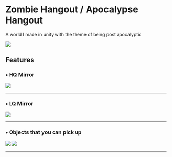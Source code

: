 <h1>Zombie Hangout / Apocalypse Hangout</h1>
<p>A world I made in unity with the theme of being post apocalyptic</p>
<img src="https://imgur.com/a/SvoxZKI">
<h2>Features</h2>
<h3>• HQ Mirror</h3>
<img src="https://imgur.com/EU7KZMe">
<hr>
<h3>• LQ Mirror</h3>
<img src="https://imgur.com/hm2vZex">
<hr>
<h3>• Objects that you can pick up</h3>
<img src="https://imgur.com/AyhCHW9">
<img src="https://imgur.com/nJDKOE9">
<hr>
